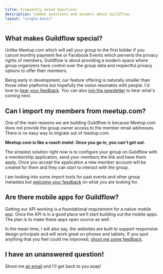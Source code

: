 ```yaml
---
title: Frequently Asked Questions
description: Common questions and answers about Guildflow.
layout: "single-basic"
---
```


## What makes Guildflow special?

Unlike Meetup.com which will sell your group to the first bidder if you cancel monthly payment fee or Facebook Events which perverts the privacy rights of members, Guildflow is about providing a modern space where group organizers have control over the group data and respectful privacy options to offer their members.

Being early in development, our feature offering is naturally smaller than those other platforms but hopefully the vision resonates with people. I'd love to [hear your feedback](/contact). You can also [join the newsletter](/newsletter) to hear what's coming next.

## Can I import my members from meetup.com?

One of the main reasons we are building Guildflow is because Meetup.com does not provide the group owner access to the member email addresses. There is no easy way to migrate out of meetup.com. 

**Meetup.com is like a roach motel. Once you go in, you can't get out.**

The simplest solution right now is to configure your group on Guildflow with a membership application, send your members the link and have them apply. Once you accept the application a new member account will be created for them and they can start to interact with the group.

I am looking into some import tools for past events and other group metadata but [welcome your feedback](/contact) on what you are looking for.

## Are there mobile apps for Guildflow?

Getting our API working is a foundational requirement for a native mobile app. Once the API is in a good place we'll start building out the mobile apps. The plan is to make these apps open source as well.

In the mean time, I will also say, the websites are built to support responsive design principals and will work great on phones and tablets. If you spot anything that you feel could me improved, [shoot me some feedback](/contact).

## I have an unanswered question!

Shoot me [an email](/contact) and I'll get back to you asap!